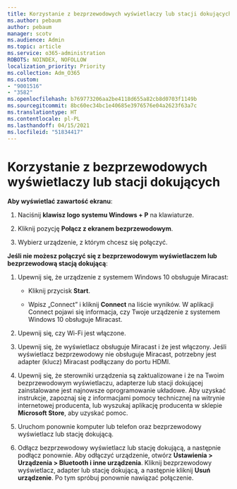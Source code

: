 ```yaml
---
title: Korzystanie z bezprzewodowych wyświetlaczy lub stacji dokujących
ms.author: pebaum
author: pebaum
manager: scotv
ms.audience: Admin
ms.topic: article
ms.service: o365-administration
ROBOTS: NOINDEX, NOFOLLOW
localization_priority: Priority
ms.collection: Adm_O365
ms.custom:
- "9001516"
- "3582"
ms.openlocfilehash: b769773206aa2be4118d655a82cb8d0703f1149b
ms.sourcegitcommit: 8bc60ec34bc1e40685e3976576e04a2623f63a7c
ms.translationtype: HT
ms.contentlocale: pl-PL
ms.lasthandoff: 04/15/2021
ms.locfileid: "51834417"
---
```

# <a name="use-wireless-displays-or-docks"></a>Korzystanie z bezprzewodowych wyświetlaczy lub stacji dokujących

**Aby wyświetlać zawartość ekranu**:

1. Naciśnij **klawisz logo systemu Windows + P** na klawiaturze.

2. Kliknij pozycję **Połącz z ekranem bezprzewodowym**.

3. Wybierz urządzenie, z którym chcesz się połączyć.

**Jeśli nie możesz połączyć się z bezprzewodowym wyświetlaczem lub bezprzewodową stacją dokującą**:

1. Upewnij się, że urządzenie z systemem Windows 10 obsługuje Miracast: 

    - Kliknij przycisk **Start**.
    
    - Wpisz „Connect” i kliknij **Connect** na liście wyników. W aplikacji Connect pojawi się informacja, czy Twoje urządzenie z systemem Windows 10 obsługuje Miracast. 

2. Upewnij się, czy Wi-Fi jest włączone. 

3. Upewnij się, że wyświetlacz obsługuje Miracast i że jest włączony. Jeśli wyświetlacz bezprzewodowy nie obsługuje Miracast, potrzebny jest adapter (klucz) Miracast podłączany do portu HDMI.

4. Upewnij się, że sterowniki urządzenia są zaktualizowane i że na Twoim bezprzewodowym wyświetlaczu, adapterze lub stacji dokującej zainstalowane jest najnowsze oprogramowanie układowe. Aby uzyskać instrukcje, zapoznaj się z informacjami pomocy technicznej na witrynie internetowej producenta, lub wyszukaj aplikację producenta w sklepie **Microsoft Store**, aby uzyskać pomoc.

5. Uruchom ponownie komputer lub telefon oraz bezprzewodowy wyświetlacz lub stację dokującą.

6. Odłącz bezprzewodowy wyświetlacz lub stację dokującą, a następnie podłącz ponownie. Aby odłączyć urządzenie, otwórz **Ustawienia > Urządzenia > Bluetooth i inne urządzenia**. Kliknij bezprzewodowy wyświetlacz, adapter lub stację dokującą, a następnie kliknij **Usuń urządzenie**. Po tym spróbuj ponownie nawiązać połączenie.
